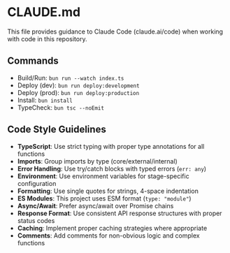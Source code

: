 # CLAUDE.md

This file provides guidance to Claude Code (claude.ai/code) when working with code in this repository.

## Commands
- Build/Run: `bun run --watch index.ts`
- Deploy (dev): `bun run deploy:development`
- Deploy (prod): `bun run deploy:production`
- Install: `bun install`
- TypeCheck: `bun tsc --noEmit`

## Code Style Guidelines
- **TypeScript**: Use strict typing with proper type annotations for all functions
- **Imports**: Group imports by type (core/external/internal)
- **Error Handling**: Use try/catch blocks with typed errors (`err: any`)
- **Environment**: Use environment variables for stage-specific configuration
- **Formatting**: Use single quotes for strings, 4-space indentation
- **ES Modules**: This project uses ESM format (`type: "module"`)
- **Async/Await**: Prefer async/await over Promise chains
- **Response Format**: Use consistent API response structures with proper status codes
- **Caching**: Implement proper caching strategies where appropriate
- **Comments**: Add comments for non-obvious logic and complex functions
